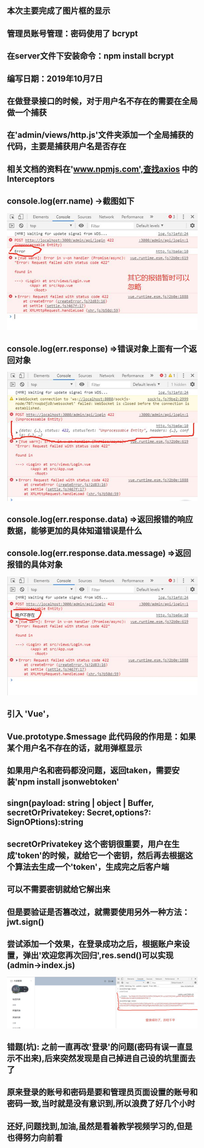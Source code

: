 ## 本次主要完成了图片框的显示

## 管理员账号管理：密码使用了 bcrypt
## 在server文件下安装命令：npm install bcrypt
## 编写日期：2019年10月7日

## 在做登录接口的时候，对于用户名不存在的需要在全局做一个捕获
## 在'admin/views/http.js'文件夹添加一个全局捕获的代码，主要是捕获用户名是否存在
## 相关文档的资料在'www.npmjs.com',查找axios 中的Interceptors

## console.log(err.name) ->截图如下
![](Test_files/1.jpg)

## console.log(err.response) =>错误对象上面有一个返回对象
![](Test_files/2.jpg)

## console.log(err.response.data) =>返回报错的响应数据，能够更加的具体知道错误是什么
## console.log(err.response.data.message) =>返回报错的具体对象
![](Test_files/3.jpg)


## 引入 'Vue'，
##  Vue.prototype.$message 此代码段的作用是：如果某个用户名不存在的话，就用弹框显示
##  
##  如果用户名和密码都没问题，返回taken，需要安装'npm install jsonwebtoken'
##  singn(payload: string | object | Buffer, secretOrPrivatekey: Secret,options?: SignOPtions):string
##  secretOrPrivatekey 这个密钥很重要，用户在生成'token'的时候，就给它一个密钥，然后再去根据这个算法去生成一个'token'，生成完之后客户端
##  可以不需要密钥就给它解出来
##  但是要验证是否篡改过，就需要使用另外一种方法：jwt.sign()

## 尝试添加一个效果，在登录成功之后，根据账户来设置，弹出'欢迎您再次回归',res.send()可以实现(admin->index.js)

![](Test_files/4.jpg)

## 错题(坑): 之前一直再改'登录'的问题(密码有误一直显示不出来),后来突然发现是自己掉进自己设的坑里面去了
## 原来登录的账号和密码是要和管理员页面设置的账号和密码一致,当时就是没有意识到,所以浪费了好几个小时
## 还好,问题找到,加油,虽然是看着教学视频学习的,但是也得努力向前看